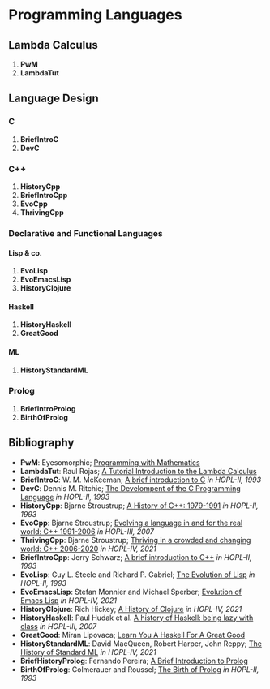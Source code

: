 # Programming Languages
## Lambda Calculus
1. **PwM**
2. **LambdaTut**
## Language Design
### C
1. **BriefIntroC**
2. **DevC**
### C++
1. **HistoryCpp**
2. **BriefIntroCpp**
3. **EvoCpp**
4. **ThrivingCpp**
### Declarative and Functional Languages
#### Lisp & co.
1. **EvoLisp**
2. **EvoEmacsLisp**
3. **HistoryClojure**
#### Haskell
1. **HistoryHaskell**
2. **GreatGood**
#### ML
1. **HistoryStandardML**
### Prolog
1. **BriefIntroProlog**
2. **BirthOfProlog**

## Bibliography
* **PwM**: Eyesomorphic; [Programming with Mathematics](https://www.youtube.com/watch?v=ViPNHMSUcog)
* **LambdaTut**: Raul Rojas; [A Tutorial Introduction to the Lambda Calculus](https://personal.utdallas.edu/~gupta/courses/apl/lambda.pdf)
* **BriefIntroC**: W. M. McKeeman; [A brief introduction to C](https://dl.acm.org/doi/pdf/10.1145/154766.155382) *in HOPL-II, 1993*
* **DevC**: Dennis M. Ritchie; [The Develompent of the C Programming Language](https://brent.hailpern.com/wp-content/uploads/2020/02/p671-ritchie.pdf) *in HOPL-II, 1993*
* **HistoryCpp**: Bjarne Stroustrup; [A History of C++: 1979-1991](https://dl.acm.org/doi/pdf/10.1145/154766.155375) *in HOPL-II, 1993*
* **EvoCpp**: Bjarne Stroustrup; [Evolving a language in and for the real world: C++ 1991-2006](https://www.stroustrup.com/hopl-almost-final.pdf) *in HOPL-III, 2007*
* **ThrivingCpp**: Bjarne Stroustrup; [Thriving in a crowded and changing world: C++ 2006-2020](https://www.stroustrup.com/hopl20main-p5-p-bfc9cd4--final.pdf) *in HOPL-IV, 2021*
* **BriefIntroCpp**: Jerry Schwarz; [A brief introduction to C++](https://dl.acm.org/doi/pdf/10.1145/154766.155383) *in HOPL-II, 1993*
* **EvoLisp**: Guy L. Steele and Richard P. Gabriel; [The Evolution of Lisp](https://dl.acm.org/doi/pdf/10.1145/154766.155373) *in HOPL-II, 1993*
* **EvoEmacsLisp**: Stefan Monnier and Michael Sperber; [Evolution of Emacs Lisp](https://dl.acm.org/doi/pdf/10.1145/3386324) *in HOPL-IV, 2021*
* **HistoryClojure**: Rich Hickey; [A History of Clojure](https://dl.acm.org/doi/pdf/10.1145/3386321) *in HOPL-IV, 2021*
* **HistoryHaskell**: Paul Hudak et al. [A history of Haskell: being lazy with class](https://www.microsoft.com/en-us/research/wp-content/uploads/2016/07/history.pdf) *in HOPL-III, 2007*
* **GreatGood**: Miran Lipovaca; [Learn You A Haskell For A Great Good](https://learnyouahaskell.com/introduction)
* **HistoryStandardML**: David MacQueen, Robert Harper, John Reppy; [The History of Standard ML](https://smlfamily.github.io/history/SML-history.pdf) *in HOPL-IV, 2021*
* **BriefHistoryProlog**: Fernando Pereira; [A Brief Introduction to Prolog](https://dl.acm.org/doi/pdf/10.1145/154766.155398)
* **BirthOfProlog**: Colmerauer and Roussel; [The Birth of Prolog](https://dl.acm.org/doi/pdf/10.1145/154766.155362) *in HOPL-II, 1993*
